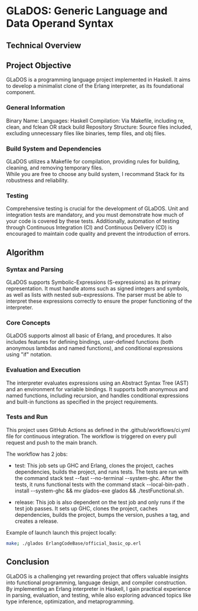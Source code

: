 # GLaDOS: Generic Language and Data Operand Syntax

## Technical Overview

## Project Objective

GLaDOS is a programming language project implemented in Haskell. It aims to develop a minimalist clone of the Erlang interpreter, as its foundational component.

### General Information

Binary Name: 
Languages: Haskell
Compilation: Via Makefile, including re, clean, and fclean OR stack build
Repository Structure:
Source files included, excluding unnecessary files like binaries, temp files, and obj files.

### Build System and Dependencies
GLaDOS utilizes a Makefile for compilation, providing rules for building, cleaning, and removing temporary files.   
While you are free to choose any build system, I recommand Stack for its robustness and reliability.

### Testing

Comprehensive testing is crucial for the development of GLaDOS. Unit and integration tests are mandatory, and you must demonstrate how much of your code is covered by these tests. Additionally, automation of testing through Continuous Integration (CI) and Continuous Delivery (CD) is encouraged to maintain code quality and prevent the introduction of errors.

## Algorithm

### Syntax and Parsing

GLaDOS supports Symbolic-Expressions (S-expressions) as its primary representation. It must handle atoms such as signed integers and symbols, as well as lists with nested sub-expressions. The parser must be able to interpret these expressions correctly to ensure the proper functioning of the interpreter.

### Core Concepts
GLaDOS supports almost all basic of Erlang, and procedures. It also includes features for defining bindings, user-defined functions (both anonymous lambdas and named functions), and conditional expressions using "if" notation.

### Evaluation and Execution
The interpreter evaluates expressions using an Abstract Syntax Tree (AST) and an environment for variable bindings. It supports both anonymous and named functions, including recursion, and handles conditional expressions and built-in functions as specified in the project requirements.

### Tests and Run
This project uses GitHub Actions as defined in the .github/workflows/ci.yml file for continuous integration. The workflow is triggered on every pull request and push to the main branch.

The workflow has 2 jobs:

- test: This job sets up GHC and Erlang, clones the project, caches dependencies, builds the project, and runs tests. The tests are run with the command stack test --fast --no-terminal --system-ghc. After the tests, it runs functional tests with the command stack --local-bin-path . install --system-ghc && mv glados-exe glados && ./testFunctional.sh.

- release: This job is also dependent on the test job and only runs if the test job passes. It sets up GHC, clones the project, caches dependencies, builds the project, bumps the version, pushes a tag, and creates a release.

Example of launch launch this project locally:
```sh
make; ./glados ErlangCodeBase/official_basic_op.erl
```

## Conclusion

GLaDOS is a challenging yet rewarding project that offers valuable insights into functional programming, language design, and compiler construction. By implementing an Erlang interpreter in Haskell, I gain practical experience in parsing, evaluation, and testing, while also exploring advanced topics like type inference, optimization, and metaprogramming.